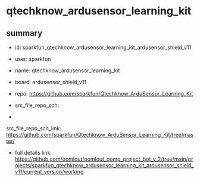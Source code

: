 # qtechknow_ardusensor_learning_kit
 
## summary 
* id: sparkfun_qtechknow_ardusensor_learning_kit_ardusensor_shield_v11
* user: sparkfun
* name: qtechknow_ardusensor_learning_kit
* board: ardusensor_shield_v11
* repo: https://github.com/sparkfun/Qtechknow_ArduSensor_Learning_Kit



* src_file_repo_sch: 
*
 src_file_repo_sch_link: https://github.com/sparkfun/Qtechknow_ArduSensor_Learning_Kit/tree/master/
* full details link: https://github.com/oomlout/oomlout_oomp_project_bot_v_2/tree/main/projects/sparkfun_qtechknow_ardusensor_learning_kit_ardusensor_shield_v11/current_version/working  






